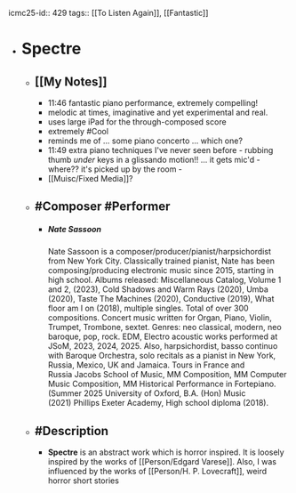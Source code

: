 icmc25-id:: 429
tags:: [[To Listen Again]], [[Fantastic]]

- # Spectre
	- ## [[My Notes]]
		- 11:46 fantastic piano performance, extremely compelling!
		- melodic at times, imaginative and yet experimental and real.
		- uses large iPad for the through-composed score
		- extremely #Cool
		- reminds me of ... some piano concerto ... which one?
		- 11:49 extra piano techniques I've never seen before - rubbing thumb *under* keys in a glissando motion!! ... it gets mic'd - where?? it's picked up by the room -
		- [[Muisc/Fixed Media]]?
	- ## #Composer #Performer
		- ##### Nate Sassoon
		  
		  Nate Sassoon is a composer/producer/pianist/harpsichordist from New York City. Classically trained pianist, Nate has been composing/producing electronic music since 2015, starting in high school. Albums released: Miscellaneous Catalog, Volume 1 and 2, (2023), Cold Shadows and Warm Rays (2020), Umba (2020), Taste The Machines (2020), Conductive (2019), What floor am I on (2018), multiple singles. Total of over 300 compositions. Concert music written for Organ, Piano, Violin, Trumpet, Trombone, sextet. Genres: neo classical, modern, neo baroque, pop, rock. EDM, Electro acoustic works performed at JSoM, 2023, 2024, 2025. Also, harpsichordist, basso continuo with Baroque Orchestra, solo recitals as a pianist in New York, Russia, Mexico, UK and Jamaica. Tours in France and Russia Jacobs School of Music, MM Composition, MM Computer Music Composition, MM Historical Performance in Fortepiano. (Summer 2025 University of Oxford, B.A. (Hon) Music (2021) Phillips Exeter Academy, High school diploma (2018).
	- ## #Description
		- **Spectre** is an abstract work which is horror inspired. It is loosely inspired by the works of [[Person/Edgard Varese]]. Also, I was influenced by the works of [[Person/H. P. Lovecraft]], weird horror short stories